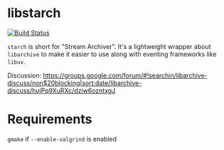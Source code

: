 libstarch
=========

[![Build Status](https://api.cirrus-ci.com/github/hohle/starch.svg)](https://cirrus-ci.com/github/hohle/starch)


`starch` is short for "Stream Archiver". It's a lightweight wrapper about
`libarchive` to make it easier to use along with eventing frameworks like
`libuv`.

Discussion: https://groups.google.com/forum/#!searchin/libarchive-discuss/non$20blocking|sort:date/libarchive-discuss/hujPq9XuRXc/dziw6ozntxgJ


# Requirements

`gmake` if `--enable-valgrind` is enabled
